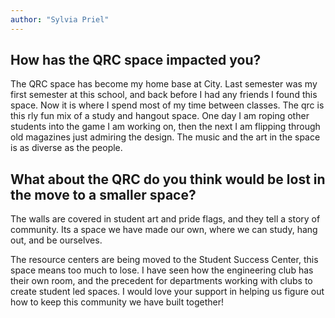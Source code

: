 ```yaml
---
author: "Sylvia Priel"
---
```


## How has the QRC space impacted you? 
The QRC space has become my home base at City. Last semester was my first semester at this school, and back before I had any friends I found this space. Now it is where I spend most of my time between classes. The qrc is this rly fun mix of a study and hangout space. One day I am roping other students into the game I am working on, then the next I am flipping through old magazines just admiring the design. The music and the art in the space is as diverse as the people.

## What about the QRC do you think would be lost in the move to a smaller space?
The walls are covered in student art and pride flags, and they tell a story of community.  Its a space we have made our own, where we can study, hang out, and be ourselves.

The resource centers are being moved to the Student Success Center, this space means too much to lose. I have seen how the engineering club has their own room, and the precedent for departments working with clubs to create student led spaces. I would love your support in helping us figure out how to keep this community we have built together!